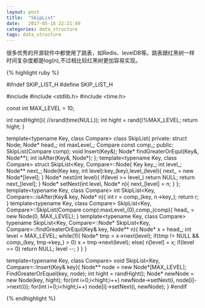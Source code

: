 ```yaml
---
layout: post
title:  "SkipList"
date:   2017-05-16 22:21:49
categories: data_structure
tags: data_structure
---
```


很多优秀的开源软件中都使用了跳表，如Redis、levelDB等。跳表跟红黑树一样时间复杂度都是log(n),不过相比较红黑树更加容易实现。

{% highlight ruby %}

#ifndef SKIP_LIST_H
#define SKIP_LIST_H

#include <iostream>
#include <stdlib.h>
#include <time.h>

const int MAX_LEVEL = 10;

int randHight(){
	//srand(time(NULL));
	int hight = rand()%MAX_LEVEL;
	return hight;
}

template<typename Key, class Compare>
class SkipList{
	private:
		struct Node;
		Node* head_;
		int maxLevel_;
		Compare const comp_;
	public:
		SkipList(Compare comp);
		void Insert(Key&);
		Node* findGreaterOrEqul(Key&, Node**);
		int isAfter(Key&, Node*);
};
template<typename Key, class Compare>
struct SkipList<Key, Compare>::Node{
	Key key_;
	int level_;
	Node** next_;
	Node(Key key, int level):key_(key),level_(level){
		next_ = new Node*[level];
	}
	Node* next(int level){
		if(level >= level_) return NULL;
		return next_[level];
	}
	Node* setNext(int level, Node* n){
		next_[level] = n;
	}
};
template<typename Key, class Compare>
int SkipList<Key, Compare>::isAfter(Key& key, Node* n){
	int r = comp_(key, n->key_);
	return r;
}
template<typename Key, class Compare>
SkipList<Key, Compare>::SkipList(Compare comp):maxLevel_(0),comp_(comp){
	head_ = new Node(0, MAX_LEVEL);
}
template<typename Key, class Compare>
typename SkipList<Key, Compare>::Node* SkipList<Key, Compare>::findGreaterOrEqul(Key& key, Node** n){
	Node* x = head_;
	int level = MAX_LEVEL;
	while(1){
		Node* tmp = x->next(level);
		if(tmp != NULL && comp_(key, tmp->key_) > 0)
			x = tmp->next(level);
		else{
			n[level] = x;
			if(level == 0) return NULL;
			level --;
		}
	}
}

template<typename Key, class Compare>
void SkipList<Key, Compare>::Insert(Key& key){
	Node** node = new Node*[MAX_LEVEL];
	FindGreaterOrEquel(key, node);
	int hight = randHight();
	Node* newNode = new Node(key, hight);
	for(int i=0;i<hight;i++)
		newNode->setNext(i, node[i]->next(i));
	for(int i=0;i<hight;i++)
		node[i]->setNext(i, newNode);
}
#endif

{% endhighlight %}